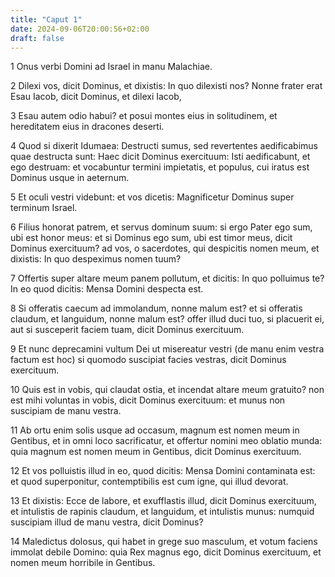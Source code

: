 ```yaml
---
title: "Caput 1"
date: 2024-09-06T20:00:56+02:00
draft: false
---
```



1 Onus verbi Domini ad Israel in manu Malachiae.

2 Dilexi vos, dicit Dominus, et dixistis: In quo dilexisti nos? Nonne frater erat Esau Iacob, dicit Dominus, et dilexi Iacob,

3 Esau autem odio habui? et posui montes eius in solitudinem, et hereditatem eius in dracones deserti.

4 Quod si dixerit Idumaea: Destructi sumus, sed revertentes aedificabimus quae destructa sunt: Haec dicit Dominus exercituum: Isti aedificabunt, et ego destruam: et vocabuntur termini impietatis, et populus, cui iratus est Dominus usque in aeternum.

5 Et oculi vestri videbunt: et vos dicetis: Magnificetur Dominus super terminum Israel.

6 Filius honorat patrem, et servus dominum suum: si ergo Pater ego sum, ubi est honor meus: et si Dominus ego sum, ubi est timor meus, dicit Dominus exercituum? ad vos, o sacerdotes, qui despicitis nomen meum, et dixistis: In quo despeximus nomen tuum?

7 Offertis super altare meum panem pollutum, et dicitis: In quo polluimus te? In eo quod dicitis: Mensa Domini despecta est.

8 Si offeratis caecum ad immolandum, nonne malum est? et si offeratis claudum, et languidum, nonne malum est? offer illud duci tuo, si placuerit ei, aut si susceperit faciem tuam, dicit Dominus exercituum.

9 Et nunc deprecamini vultum Dei ut misereatur vestri (de manu enim vestra factum est hoc) si quomodo suscipiat facies vestras, dicit Dominus exercituum.

10 Quis est in vobis, qui claudat ostia, et incendat altare meum gratuito? non est mihi voluntas in vobis, dicit Dominus exercituum: et munus non suscipiam de manu vestra.

11 Ab ortu enim solis usque ad occasum, magnum est nomen meum in Gentibus, et in omni loco sacrificatur, et offertur nomini meo oblatio munda: quia magnum est nomen meum in Gentibus, dicit Dominus exercituum.

12 Et vos polluistis illud in eo, quod dicitis: Mensa Domini contaminata est: et quod superponitur, contemptibilis est cum igne, qui illud devorat.

13 Et dixistis: Ecce de labore, et exufflastis illud, dicit Dominus exercituum, et intulistis de rapinis claudum, et languidum, et intulistis munus: numquid suscipiam illud de manu vestra, dicit Dominus?

14 Maledictus dolosus, qui habet in grege suo masculum, et votum faciens immolat debile Domino: quia Rex magnus ego, dicit Dominus exercituum, et nomen meum horribile in Gentibus.

